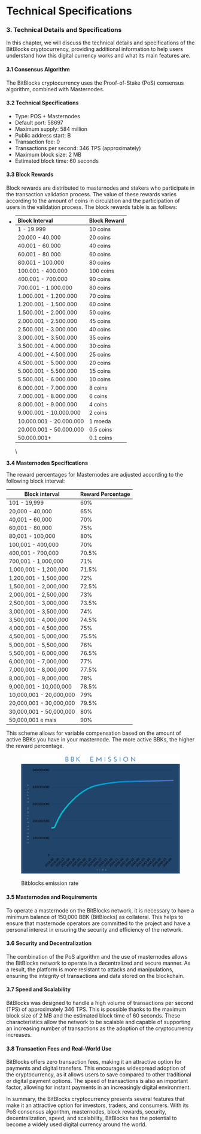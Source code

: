# Technical Specifications

### 3. Technical Details and Specifications

In this chapter, we will discuss the technical details and specifications of the BitBlocks cryptocurrency, providing additional information to help users understand how this digital currency works and what its main features are.

#### 3.1 Consensus Algorithm

The BitBlocks cryptocurrency uses the Proof-of-Stake (PoS) consensus algorithm, combined with Masternodes.

#### 3.2 Technical Specifications

* Type: POS + Masternodes
* Default port: 58697
* Maximum supply: 584 million
* Public address start: B
* Transaction fee: 0
* Transactions per second: 346 TPS (approximately)
* Maximum block size: 2 MB
* Estimated block time: 60 seconds

#### 3.3 Block Rewards

Block rewards are distributed to masternodes and stakers who participate in the transaction validation process. The value of these rewards varies according to the amount of coins in circulation and the participation of users in the validation process. The block rewards table is as follows:

*   | Block Interval          | Block Reward         |
    | ----------------------- | -------------------- |
    | 1 - 19.999              | 10 coins             |
    | 20.000 - 40.000         | 20 coins             |
    | 40.001 - 60.000         | 40 coins             |
    | 60.001 - 80.000         | 60 coins             |
    | 80.001 - 100.000        | 80 coins             |
    | 100.001 - 400.000       | 100 coins            |
    | 400.001 - 700.000       | 90 coins             |
    | 700.001 - 1.000.000     | 80 coins             |
    | 1.000.001 - 1.200.000   | 70 coins             |
    | 1.200.001 - 1.500.000   | 60 coins             |
    | 1.500.001 - 2.000.000   | 50 coins             |
    | 2.000.001 - 2.500.000   | 45 coins             |
    | 2.500.001 - 3.000.000   | 40 coins             |
    | 3.000.001 - 3.500.000   | 35 coins             |
    | 3.500.001 - 4.000.000   | 30 coins             |
    | 4.000.001 - 4.500.000   | 25 coins             |
    | 4.500.001 - 5.000.000   | 20 coins             |
    | 5.000.001 - 5.500.000   | 15 coins             |
    | 5.500.001 - 6.000.000   | 10 coins             |
    | 6.000.001 - 7.000.000   | 8 coins              |
    | 7.000.001 - 8.000.000   | 6 coins              |
    | 8.000.001 - 9.000.000   | 4 coins              |
    | 9.000.001 - 10.000.000  | 2 coins              |
    | 10.000.001 - 20.000.000 | 1 moeda              |
    | 20.000.001 - 50.000.000 | 0.5 coins            |
    | 50.000.001+             | 0.1 coins            |

    \


**3.4 Masternodes Specifications**

The reward percentages for Masternodes are adjusted according to the following block interval:

| Block interval	      | Reward Percentage         |
| ----------------------- | ------------------------- |
| 101 - 19,999            | 60%                       |
| 20,000 - 40,000         | 65%                       |
| 40,001 - 60,000         | 70%                       |
| 60,001 - 80,000         | 75%                       |
| 80,001 - 100,000        | 80%                       |
| 100,001 - 400,000       | 70%                       |
| 400,001 - 700,000       | 70.5%                     |
| 700,001 - 1,000,000     | 71%                       |
| 1,000,001 - 1,200,000   | 71.5%                     |
| 1,200,001 - 1,500,000   | 72%                       |
| 1,500,001 - 2,000,000   | 72.5%                     |
| 2,000,001 - 2,500,000   | 73%                       |
| 2,500,001 - 3,000,000   | 73.5%                     |
| 3,000,001 - 3,500,000   | 74%                       |
| 3,500,001 - 4,000,000   | 74.5%                     |
| 4,000,001 - 4,500,000   | 75%                       |
| 4,500,001 - 5,000,000   | 75.5%                     |
| 5,000,001 - 5,500,000   | 76%                       |
| 5,500,001 - 6,000,000   | 76.5%                     |
| 6,000,001 - 7,000,000   | 77%                       |
| 7,000,001 - 8,000,000   | 77.5%                     |
| 8,000,001 - 9,000,000   | 78%                       |
| 9,000,001 - 10,000,000  | 78.5%                     |
| 10,000,001 - 20,000,000 | 79%                       |
| 20,000,001 - 30,000,000 | 79.5%                     |
| 30,000,001 - 50,000,000 | 80%                       |
| 50,000,001 e mais       | 90%                       |

This scheme allows for variable compensation based on the amount of active BBKs you have in your masternode. The more active BBKs, the higher the reward percentage.



<figure><img src="../../.gitbook/assets/BBK HALVING.jpg" alt=""><figcaption><p>Bitblocks emission rate</p></figcaption></figure>

#### 3.5 Masternodes and Requirements

To operate a masternode on the BitBlocks network, it is necessary to have a minimum balance of 150,000 BBK (BitBlocks) as collateral. This helps to ensure that masternode operators are committed to the project and have a personal interest in ensuring the security and efficiency of the network.

#### 3.6 Security and Decentralization

The combination of the PoS algorithm and the use of masternodes allows the BitBlocks network to operate in a decentralized and secure manner. As a result, the platform is more resistant to attacks and manipulations, ensuring the integrity of transactions and data stored on the blockchain.

#### 3.7 Speed and Scalability

BitBlocks was designed to handle a high volume of transactions per second (TPS) of approximately 346 TPS. This is possible thanks to the maximum block size of 2 MB and the estimated block time of 60 seconds. These characteristics allow the network to be scalable and capable of supporting an increasing number of transactions as the adoption of the cryptocurrency increases.

#### 3.8 Transaction Fees and Real-World Use

BitBlocks offers zero transaction fees, making it an attractive option for payments and digital transfers. This encourages widespread adoption of the cryptocurrency, as it allows users to save compared to other traditional or digital payment options. The speed of transactions is also an important factor, allowing for instant payments in an increasingly digital environment.

In summary, the BitBlocks cryptocurrency presents several features that make it an attractive option for investors, traders, and consumers. With its PoS consensus algorithm, masternodes, block rewards, security, decentralization, speed, and scalability, BitBlocks has the potential to become a widely used digital currency around the world.